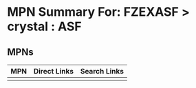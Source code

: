 



# MPN Summary For: FZEXASF > crystal : ASF

## MPNs
  

|MPN|Direct Links|Search Links|
| :--- | :--- | :--- |
||||

